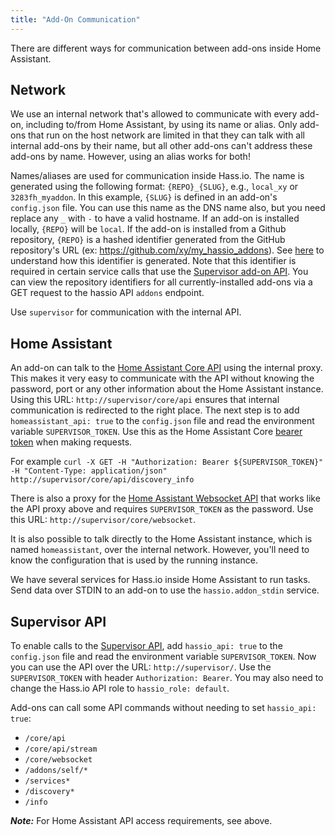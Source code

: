 ```yaml
---
title: "Add-On Communication"
---
```


There are different ways for communication between add-ons inside Home Assistant.

## Network

We use an internal network that's allowed to communicate with every add-on, including to/from Home Assistant, by using its name or alias. Only add-ons that run on the host network are limited in that they can talk with all internal add-ons by their name, but all other add-ons can't address these add-ons by name. However, using an alias works for both!

Names/aliases are used for communication inside Hass.io.
The name is generated using the following format: `{REPO}_{SLUG}`, e.g., `local_xy` or `3283fh_myaddon`. In this example, `{SLUG}` is defined in an add-on's `config.json` file. You can use this name as the DNS name also, but you need replace any `_` with `-` to have a valid hostname. If an add-on is installed locally, `{REPO}` will be `local`. If the add-on is installed from a Github repository, `{REPO}` is a hashed identifier generated from the GitHub repository's URL (ex: https://github.com/xy/my_hassio_addons). See [here](https://github.com/home-assistant/hassio/blob/587047f9d648b8491dc8eef17dc6777f81938bfd/hassio/addons/utils.py#L17) to understand how this identifier is generated. Note that this identifier is required in certain service calls that use the [Supervisor add-on API][supervisor-addon-api]. You can view the repository identifiers for all currently-installed add-ons via a GET request to the hassio API `addons` endpoint.

Use `supervisor` for communication with the internal API.

## Home Assistant

An add-on can talk to the [Home Assistant Core API][core-api] using the internal proxy. This makes it very easy to communicate with the API without knowing the password, port or any other information about the Home Assistant instance. Using this URL: `http://supervisor/core/api` ensures that internal communication is redirected to the right place. The next step is to add `homeassistant_api: true` to the `config.json` file and read the environment variable `SUPERVISOR_TOKEN`. Use this as the Home Assistant Core [bearer token](https://developers.home-assistant.io/docs/en/auth_api.html#making-authenticated-requests) when making requests.

For example `curl -X GET -H "Authorization: Bearer ${SUPERVISOR_TOKEN}" -H "Content-Type: application/json" http://supervisor/core/api/discovery_info`

There is also a proxy for the [Home Assistant Websocket API][core-websocket] that works like the API proxy above and requires `SUPERVISOR_TOKEN` as the password. Use this URL: `http://supervisor/core/websocket`.

It is also possible to talk directly to the Home Assistant instance, which is named `homeassistant`, over the internal network. However, you'll need to know the configuration that is used by the running instance.

We have several services for Hass.io inside Home Assistant to run tasks. Send data over STDIN to an add-on to use the `hassio.addon_stdin` service.

## Supervisor API

To enable calls to the [Supervisor API][supervisor-api], add `hassio_api: true` to the `config.json` file and read the environment variable `SUPERVISOR_TOKEN`. Now you can use the API over the URL: `http://supervisor/`. Use the `SUPERVISOR_TOKEN` with header `Authorization: Bearer`. You may also need to change the Hass.io API role to `hassio_role: default`.

Add-ons can call some API commands without needing to set `hassio_api: true`:
- `/core/api`
- `/core/api/stream`
- `/core/websocket`
- `/addons/self/*`
- `/services*`
- `/discovery*`
- `/info`

***Note:*** For Home Assistant API access requirements, see above.

[core-api]: https://www.home-assistant.io/developers/rest_api/
[core-websocket]: https://www.home-assistant.io/developers/websocket_api/
[supervisor-api]: https://github.com/home-assistant/supervisor/blob/master/API.md
[supervisor-addon-api]: https://github.com/home-assistant/supervisor/blob/dev/API.md#restful-for-api-addons
